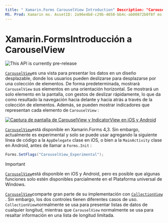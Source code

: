 ```yaml
---
title: " Xamarin.Forms CarouselView Introduction" Description: "CarouselView es una vista para presentar datos en un diseño desplazable, donde los usuarios pueden deslizarse para desplazarse por una colección de elementos".
MS. Prod: Xamarin ms. AssetID: 2a96e4bd-c29b-4658-bb4c-ab00872b0f8f ms. Technology: Xamarin-Forms Author: davidbritch ms. Author: dabritch ms. Date: 10/08/2019 no-LOC: [ Xamarin.Forms , Xamarin.Essentials ]
---
```


# <a name="xamarinforms-carouselview-introduction"></a>Xamarin.FormsIntroducción a CarouselView

![](~/media/shared/preview.png "This API is currently pre-release")

[`CarouselView`](xref:Xamarin.Forms.CarouselView)es una vista para presentar los datos en un diseño desplazable, donde los usuarios pueden deslizarse para desplazarse por una colección de elementos. De forma predeterminada, mostrará `CarouselView` sus elementos en una orientación horizontal. Se mostrará un solo elemento en la pantalla, con gestos de deslizar rápidamente, lo que da como resultado la navegación hacia delante y hacia atrás a través de la colección de elementos. Además, se pueden mostrar indicadores que representan cada elemento de `CarouselView` :

[![Captura de pantalla de CarouselView y IndicatorView en iOS y Android](populate-data-images/indicators.png "Círculos IndicatorView")](populate-data-images/indicators-large.png#lightbox "Círculos IndicatorView")

[`CarouselView`](xref:Xamarin.Forms.CarouselView)está disponible en Xamarin.Forms 4,3. Sin embargo, actualmente es experimental y solo se puede usar agregando la siguiente línea de código a la `AppDelegate` clase en iOS, o bien a la `MainActivity` clase en Android, antes de llamar a `Forms.Init` :

```csharp
Forms.SetFlags("CarouselView_Experimental");
```

> [!IMPORTANT]
> [`CarouselView`](xref:Xamarin.Forms.CarouselView)está disponible en iOS y Android, pero es posible que algunas funciones solo estén disponibles parcialmente en el Plataforma universal de Windows.

[`CarouselView`](xref:Xamarin.Forms.CarouselView)comparte gran parte de su implementación con [`CollectionView`](xref:Xamarin.Forms.CollectionView) . Sin embargo, los dos controles tienen diferentes casos de uso. `CollectionView`normalmente se usa para presentar listas de datos de cualquier longitud, mientras que `CarouselView` normalmente se usa para resaltar información en una lista de longitud limitada.

